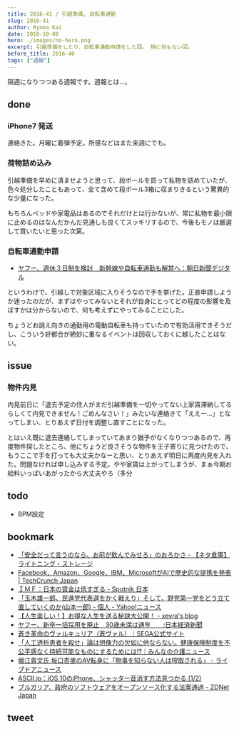 ```yaml
---
title: 2016-41 / 引越準備, 自転車通勤
slug: 2016-41
author: Ryoma Kai
date: 2016-10-08
hero: ./images/no-hero.png
excerpt: 引越準備をしたり、自転車通勤申請をした回。 特に何もない回。
before_title: 2016-40
tags: ["週報"]
---
```


隔週になりつつある週報です。週報とは...。

done
----

###  iPhone7 発送

連絡きた。月曜に着弾予定。所感などはまた来週にでも。

###  荷物詰め込み

引越準備を早めに済ませようと思って、段ボールを買って私物を詰めていたが、色々処分したこともあって、全て含めて段ボール3箱に収まりきるという驚異的な少量になった。

もちろんベッドや家電品はあるのでそれだけとは行かないが、常に私物を最小限に止めるのはなんだかんだ見通しも良くてスッキリするので、今後もモノは厳選して買いたいと思った次第。

###  自転車通勤申請

- [ヤフー、週休３日制を検討　新幹線や自転車通勤も解禁へ：朝日新聞デジタル](https://www.asahi.com/articles/ASJ9T3S3CJ9TULFA001.html)

というわけで、引越しで対象区域に入りそうなので手を挙げた。正直申請しようか迷ったのだが、まずはやってみないとそれが自身にとってどの程度の影響を及ぼすかは分からないので、何も考えずにやってみることにした。

ちょうどお誂え向きの通勤用の電動自転車も持っていたので有効活用できそうだし、こういう好都合が絶妙に重なるイベントは回収しておくに越したことはない。

issue
----

###  物件内見

内見前日に「退去予定の住人がまだ引越準備を一切やってない上家賃滞納してるらしくて内見できません！ごめんなさい！」みたいな連絡きて「ええー...」となってしまい、とりあえず日付を調整し直すことになった。

とはいえ既に退去連絡してしまっていてあまり猶予がなくなりつつあるので、再度物件探したところ、他にちょうど良さそうな物件を王子寄りに見つけたので、もうここで手を打っても大丈夫かなーと思い、とりあえず明日に再度内見を入れた。問題なければ申し込みする予定。やや家賃は上がってしまうが、まぁ今期お給料いっぱいあがったから大丈夫やろ（多分

todo
----

- BPM設定

bookmark
----

- [「安全だって言うのなら、お前が飲んでみせろ」のおろかさ - 【ネタ倉庫】ライトニング・ストレージ](http://www.jgnn.net/ls/2016/09/post-13953.html)
- [Facebook、Amazon、Google、IBM、MicrosoftがAIで歴史的な提携を発表 | TechCrunch Japan](https://jp.techcrunch.com/2016/09/29/20160928facebook-amazon-google-ibm-and-microsoft-come-together-to-create-historic-partnership-on-ai/)
- [ＩＭＦ：日本の賃金は低すぎる - Sputnik 日本](https://jp.sputniknews.com/japan/201609302840636/)
- [「玉木雄一郎、民進党代表選をかく戦えり」そして、野党第一党をどう立て直していくのか(山本一郎) - 個人 - Yahoo!ニュース](https://news.yahoo.co.jp/byline/yamamotoichiro/20160930-00062761/)
- [【人生楽しい！】お得な人生を送る秘訣大公開！ - xevra's blog](http://xevra.hatenablog.com/entry/2016/09/30/220230)
- [ヤフー、新卒一括採用を廃止　30歳未満は通年　　:日本経済新聞](https://www.nikkei.com/article/DGXLZO07909200S6A001C1TJC000/)
- [蒼き革命のヴァルキュリア（蒼ヴァル）｜SEGA公式サイト](http://portal.valkyria.jp/azure/)
- [「人工透析患者を殺せ」論は想像力の欠如に他ならない。健康保険制度を不公平感なく持続可能なものにするためには!?｜みんなの介護ニュース](https://www.minnanokaigo.com/news/yamamoto/lesson9/)
- [堀江貴文氏 坂口杏里のAV転身に「物事を知らない人は搾取される」 - ライブドアニュース](https://news.livedoor.com/article/detail/12112198/)
- [ASCII.jp：iOS 10のiPhone、シャッター音消す方法見つかる (1/2)](https://ascii.jp/elem/000/001/234/1234279/)
- [ブルガリア、政府のソフトウェアをオープンソース化する法案通過 - ZDNet Japan](https://japan.zdnet.com/article/35085578/)

tweet
----

<Tweet tweetLink="https://twitter.com/legnoh/status/784548644527730688" align="center" />
